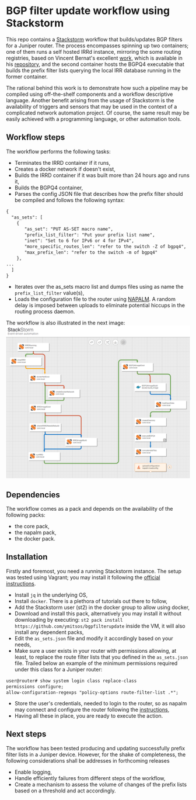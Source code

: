 # BGP filter update workflow using Stackstorm
This repo contains a [Stackstorm](https://stackstorm.com "stackstorm") workflow that builds/updates BGP filters for a Juniper router. The process encompasses spinning up two containers; one of them runs a self hosted IRRd instance, mirroring the some routing registries, based on Vincent Bernat's excellent [work](https://vincent.bernat.ch/en/blog/2020-bgpq4-irrd-docker "work"), which is available in his [repository](https://github.com/vincentbernat/irrd-legacy/tree/blade/master "Github"), and the second container hosts the BGPQ4 executable that builds the prefix filter lists querying the local IRR database running in the former container.

The rational behind this work is to demonstrate how such a pipeline may be compiled using off-the-shelf components and a workflow descriptive language. Another benefit arising from the usage of Stackstorm is the availability of triggers and sensors that may be used in the context of a complicated network automation project. Of course, the same result may be easily achieved with a programming language, or other automation tools.

## Workflow steps
The workflow performs the following tasks:
- Terminates the IRRD container if it runs,
- Creates a docker network if doesn't exist,
- Builds the IRRD container if it was built more than 24 hours ago and runs it,
- Builds the BGPQ4 container,
- Parses the config JSON file that describes how the prefix filter should be compiled and follows the following syntax:
```
{
  "as_sets": [
    {
       "as_set": "PUT AS-SET macro name",
       "prefix_list_filter": "Put your prefix list name",
       "inet": "Set to 6 for IPv6 or 4 for IPv4",
       "more_specific_routes_len": "refer to the switch -Z of bgpq4",
       "max_prefix_len": "refer to the switch -m of bgpq4"
    },
...
  ]
}
```
- Iterates over the as_sets macro list and dumps files using as name the `prefix_list_filter` value(s),
- Loads the configuration file to the router using [NAPALM](https://napalm.readthedocs.io/en/latest/ "NAPALM"). A random delay is imposed between uploads to eliminate potential hiccups in the routing process daemon.

The workflow is also illustrated in the next image: ![BGP filter update workflow](./Workflow.png "BGP filter update workflow")

## Dependencies
The workflow comes as a pack and depends on the availability of the following packs:
- the core pack,
- the napalm pack,
- the docker pack.

## Installation
Firstly and foremost, you need a running Stackstorm instance. The setup was tested using Vagrant; you may install it following the [official instructions](https://docs.stackstorm.com/install/vagrant.html "official instructions").
- Install `jq` in the underlying OS,
- Install `docker`. There is a plethora of tutorials out there to follow,
- Add the Stackstorm user (st2) in the docker group to allow using docker,
- Download and install this pack, alternatively you may install it without downloading by executing: `st2 pack install https://github.com/ymitsos/bgpfilterupdate` inside the VM, it will also install any dependent packs, 
- Edit the `as_sets.json` file and modify it accordingly based on your needs, 
- Make sure a user exists in your router with permissions allowing,  at least, to replace the route filter lists that you defined in the `as_sets.json` file. Trailed below an example of the minimum permissions required under this class for a Juniper router:
```
user@router# show system login class replace-class 
permissions configure;
allow-configuration-regexps "policy-options route-filter-list .*";

```
- Store the user's credentials, needed to login to the router, so as napalm may connect and configure the router following the [instructions](https://github.com/StackStorm-Exchange/stackstorm-napalm/blob/master/README.md),
- Having all these in place, you are ready to execute the action.


## Next steps
The workflow has been tested producing and updating successfully prefix filter lists in a Juniper device. However, for the shake of completeness, the following considerations shall be addresses in forthcoming releases
- Enable logging,
- Handle efficiently failures from different steps of the workflow,
- Create a mechanism to assess the volume of changes of the prefix lists based on a threshold and act accordingly.
